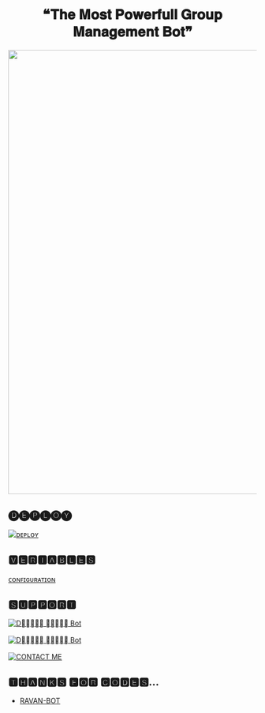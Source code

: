 <h1 align = "center"> ❝𝐓𝐡𝐞 𝐌𝐨𝐬𝐭 𝐏𝐨𝐰𝐞𝐫𝐟𝐮𝐥𝐥 𝐆𝐫𝐨𝐮𝐩 𝐌𝐚𝐧𝐚𝐠𝐞𝐦𝐞𝐧𝐭 𝐁𝐨𝐭❞ </h1>


<p align = "center"><a herf = "https://t.me/draculla_bot" alt = "D⃠𝐄𝐕𝐈𝐋 𝐐𝐔𝐄𝐄𝐍 bot"><img src = "https://te.legra.ph/file/4033a3cf309cdaa6b0ca0.jpg" width = "900"></a></p>





## 🅓🅔🅟🅛🅞🅨
[![ᴅᴇᴘʟᴏʏ](https://www.herokucdn.com/deploy/button.svg)](https://heroku.com/deploy?template=hhttps://github.com/Dhruvxbhudev2/Draculla)


## 🆅🅴🆁🅸🅰🅱🅻🅴🆂
[ᴄᴏɴꜰɪɢᴜʀᴀᴛɪᴏɴ](https://github.com/Itsunknown-12/Zaid-Robot/blob/master/Configuration)

## 🆂🆄🅿🅿🅾🆁🆃
[![D⃠𝐄𝐕𝐈𝐋 𝐐𝐔𝐄𝐄𝐍 Bot](https://img.shields.io/badge/Devil_bot-red?style=for-the-badge&logo=telegram)](https://t.me/devil_bot_supportchat)</br></br>
[![D⃠𝐄𝐕𝐈𝐋 𝐐𝐔𝐄𝐄𝐍 Bot](https://img.shields.io/badge/devil_bot-red?style=for-the-badge&logo=telegram)](https://t.me/devil_bot_supportchat)</br></br>
[![CONTACT ME](https://img.shields.io/badge/Telegram-Contact%20Me-informational)](https://t.me/versio_n_02)

## 🆃🅷🅰🅽🅺🆂 🅵🅾🆁 🅲🅾🅳🅴🆂...

 - [RAVAN-BOT](https://github.com/Dhruvxbhudev2/YoneRobot)



